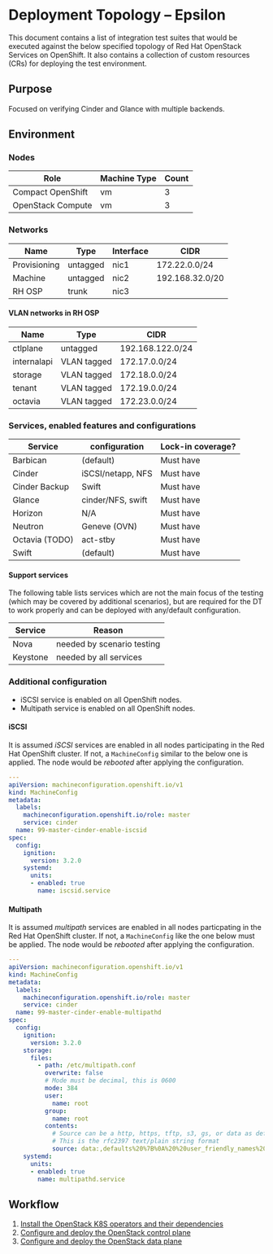 # Deployment Topology – Epsilon

This document contains a list of integration test suites that would be
executed against the below specified topology of Red Hat OpenStack Services
on OpenShift. It also contains a collection of custom resources (CRs) for
deploying the test environment.


## Purpose

Focused on verifying Cinder and Glance with multiple backends.


## Environment


### Nodes

| Role              | Machine Type | Count |
| ----------------- | ------------ | ----- |
| Compact OpenShift | vm           |   3   |
| OpenStack Compute | vm           |   3   |


### Networks

| Name         | Type     | Interface | CIDR            |
| ------------ | -------- | --------- | --------------- |
| Provisioning | untagged | nic1      | 172.22.0.0/24   |
| Machine      | untagged | nic2      | 192.168.32.0/20 |
| RH OSP       | trunk    | nic3      |                 |


#### VLAN networks in RH OSP

| Name        | Type        | CIDR              |
| ----------- | ----------- | ----------------- |
| ctlplane    | untagged    | 192.168.122.0/24  |
| internalapi | VLAN tagged | 172.17.0.0/24     |
| storage     | VLAN tagged | 172.18.0.0/24     |
| tenant      | VLAN tagged | 172.19.0.0/24     |
| octavia     | VLAN tagged | 172.23.0.0/24     |


### Services, enabled features and configurations

| Service          | configuration           | Lock-in coverage?  |
| ---------------- | ----------------------- | ------------------ |
| Barbican         | (default)               | Must have          |
| Cinder           | iSCSI/netapp, NFS       | Must have          |
| Cinder Backup    | Swift                   | Must have          |
| Glance           | cinder/NFS, swift       | Must have          |
| Horizon          | N/A                     | Must have          |
| Neutron          | Geneve (OVN)            | Must have          |
| Octavia (TODO)   | act-stby                | Must have          |
| Swift            | (default)               | Must have          |


#### Support services

The following table lists services which are not the main focus of the testing
(which may be covered by additional scenarios), but are required for the DT
to work properly and can be deployed with any/default configuration.

| Service          | Reason                     |
| ---------------- |--------------------------- |
| Nova             | needed by scenario testing |
| Keystone         | needed by all services     |


### Additional configuration

- iSCSI service is enabled on all OpenShift nodes.
- Multipath service is enabled on all OpenShift nodes.


#### iSCSI

It is assumed *iSCSI* services are enabled in all nodes participating in the
Red Hat OpenShift cluster. If not, a `MachineConfig` similar to the below one
is applied. The node would be *rebooted* after applying the configuration.

```YAML
---
apiVersion: machineconfiguration.openshift.io/v1
kind: MachineConfig
metadata:
  labels:
    machineconfiguration.openshift.io/role: master
    service: cinder
  name: 99-master-cinder-enable-iscsid
spec:
  config:
    ignition:
      version: 3.2.0
    systemd:
      units:
      - enabled: true
        name: iscsid.service
```


#### Multipath

It is assumed *multipath* services are enabled in all nodes particpating in the
Red Hat OpenShift cluster. If not, a `MachineConfig` like the one below must be
applied. The node would be *rebooted* after applying the configuration.

```YAML
---
apiVersion: machineconfiguration.openshift.io/v1
kind: MachineConfig
metadata:
  labels:
    machineconfiguration.openshift.io/role: master
    service: cinder
  name: 99-master-cinder-enable-multipathd
spec:
  config:
    ignition:
      version: 3.2.0
    storage:
      files:
        - path: /etc/multipath.conf
          overwrite: false
          # Mode must be decimal, this is 0600
          mode: 384
          user:
            name: root
          group:
            name: root
          contents:
            # Source can be a http, https, tftp, s3, gs, or data as defined in rfc2397.
            # This is the rfc2397 text/plain string format
            source: data:,defaults%20%7B%0A%20%20user_friendly_names%20no%0A%20%20recheck_wwid%20yes%0A%20%20skip_kpartx%20yes%0A%20%20find_multipaths%20yes%0A%7D%0A%0Ablacklist%20%7B%0A%7D
    systemd:
      units:
      - enabled: true
        name: multipathd.service
```


## Workflow

1. [Install the OpenStack K8S operators and their dependencies](../../common/README.md)
2. [Configure and deploy the OpenStack control plane](control-plane.md)
3. [Configure and deploy the OpenStack data plane](data-plane.md)
